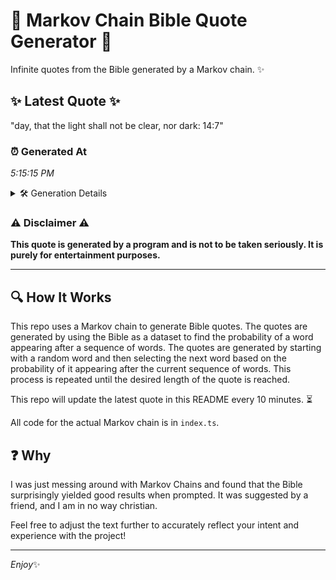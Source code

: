 # 📖 Markov Chain Bible Quote Generator 📖

Infinite quotes from the Bible generated by a Markov chain. ✨

## ✨ Latest Quote ✨
"day, that the light shall not be clear, nor dark: 14:7"

### ⏰ Generated At
*5:15:15 PM*

<details>
    <summary>🛠️ Generation Details</summary>
    <p>
        <strong>🌱 Seed:</strong> day,<br>
        <strong>🔄 Iterations:</strong> 10<br>
        <strong>📜 Context History:</strong><br>[ day, ]: that<br>[ day,, that ]: the<br>[ day,, that, the ]: light<br>[ day,, that, the, light ]: shall<br>[ day,, that, the, light, shall ]: not<br>[ day,, that, the, light, shall, not ]: be<br>[ that, the, light, shall, not, be ]: clear,<br>[ the, light, shall, not, be, clear, ]: nor<br>[ light, shall, not, be, clear,, nor ]: dark:<br>[ shall, not, be, clear,, nor, dark: ]: 14:7<br>
    </p>
</details>

### ⚠️ Disclaimer ⚠️
**This quote is generated by a program and is not to be taken seriously. It is purely for entertainment purposes.**

---

## 🔍 How It Works

This repo uses a Markov chain to generate Bible quotes. The quotes are generated by using the Bible as a dataset to find the probability of a word appearing after a sequence of words. The quotes are generated by starting with a random word and then selecting the next word based on the probability of it appearing after the current sequence of words. This process is repeated until the desired length of the quote is reached.

This repo will update the latest quote in this README every 10 minutes. ⏳

All code for the actual Markov chain is in `index.ts`.

## ❓ Why

I was just messing around with Markov Chains and found that the Bible surprisingly yielded good results when prompted. 
It was suggested by a friend, and I am in no way christian.

Feel free to adjust the text further to accurately reflect your intent and experience with the project!

---

*Enjoy*✨
